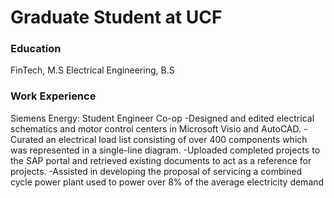 # Graduate Student at UCF

### Education
FinTech, M.S
Electrical Engineering, B.S

### Work Experience
Siemens Energy: Student Engineer Co-op 
  -Designed and edited electrical schematics and motor control centers in Microsoft Visio and AutoCAD.
  -Curated an electrical load list consisting of over 400 components which was represented in a single-line diagram.
  -Uploaded completed projects to the SAP portal and retrieved existing documents to act as a reference for projects.
  -Assisted in developing the proposal of servicing a combined cycle power plant used to power over 8% of the average electricity demand
